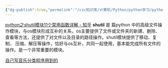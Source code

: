 ```yaml
---
{"dg-publish":true,"permalink":"/czc知识库/计算机/Python/python学习/python模块/python模块：shutil：高级文件操作模块/","dgPassFrontmatter":true,"created":"2024-12-07T08:39:46.935+08:00","updated":"2024-12-08T12:19:23.706+08:00"}
---
```



[python之shutil模块11个常用函数详解 - 知乎](https://zhuanlan.zhihu.com/p/213919757)
**shutil** 是 篇python 中的高级文件操作模块，与os模块形成互补的关系，os主要提供了文件或文件夹的新建、删除、查看等方法，还提供了对文件以及目录的路径操作。shutil模块提供了移动、复制、 压缩、解压等操作，恰好与os互补，共同一起使用，基本能完成所有文件的操作。是一个非常重要的模块。



<u>自己写音乐分类程序用到的</u>


